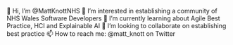 👋 Hi, I’m @MattKnottNHS
👀 I’m interested in establishing a community of NHS Wales Software Developers
🌱 I’m currently learning about Agile Best Practice, HCI and Explainable AI
💞️ I’m looking to collaborate on establishing best practice
📫 How to reach me: @matt_knott on Twitter

<!---
MattKnottNHS/MattKnottNHS is a ✨ special ✨ repository because its `README.md` (this file) appears on your GitHub profile.
You can click the Preview link to take a look at your changes.
--->
